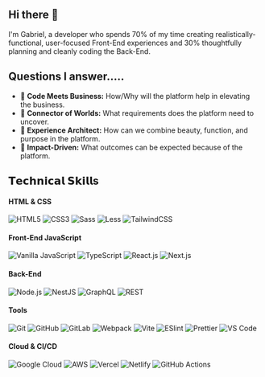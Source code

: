 ## Hi there 👋

I'm Gabriel, a developer who spends 70% of my time creating realistically-functional, user-focused Front-End experiences and 30% thoughtfully planning and cleanly coding the Back-End.

## Questions I answer.....

- 🔄 **Code Meets Business:** How/Why will the platform help in elevating the business.
- 🧩 **Connector of Worlds:** What requirements does the platform need to uncover.
- 🎨 **Experience Architect:** How can we combine beauty, function, and purpose in the platform.
- 🚀 **Impact-Driven:** What outcomes can be expected because of the platform.

## 𝗧𝗲𝗰𝗵𝗻𝗶𝗰𝗮𝗹 𝗦𝗸𝗶𝗹𝗹s

#### HTML & CSS

![HTML5](https://img.shields.io/badge/-HTML5-%23E44D27?style=flat-square&logo=html5&logoColor=ffffff)
![CSS3](https://img.shields.io/badge/-CSS3-%231572B6?style=flat-square&logo=css3)
![Sass](https://img.shields.io/badge/-Sass-%23CC6699?style=flat-square&logo=sass&logoColor=ffffff)
![Less](https://img.shields.io/badge/-Less-%231d365d?style=flat-square&logo=less&logoColor=ffffff)
![TailwindCSS](https://img.shields.io/badge/-TailwindCSS-%231a202c?style=flat-square&logo=tailwind-css)

#### Front-End JavaScript

![Vanilla JavaScript](https://img.shields.io/badge/-JavaScript-%23F7DF1C?style=flat-square&logo=javascript&logoColor=000000&labelColor=%23F7DF1C&color=%23FFCE5A)
![TypeScript](https://img.shields.io/badge/-TypeScript-007ACC?style=flat-square&logo=typescript&logoColor=white)
![React.js](https://img.shields.io/badge/-React.js-%23282C34?style=flat-square&logo=react)
![Next.js](https://img.shields.io/badge/-Next.js-%23000000?style=flat-square&logo=nextdotjs)

#### Back-End

![Node.js](https://img.shields.io/badge/-Node.js-339933?style=flat-square&logo=node.js&logoColor=white)
![NestJS](https://img.shields.io/badge/-NestJS-E0234E?style=flat-square&logo=nestjs&logoColor=white)
![GraphQL](https://img.shields.io/badge/-GraphQL-E10098?style=flat-square&logo=graphql&logoColor=white)
![REST](https://img.shields.io/badge/-REST-02569B?style=flat-square&logo=rest&logoColor=white)

#### Tools

![Git](https://img.shields.io/badge/-Git-%23F05032?style=flat-square&logo=git&logoColor=%23ffffff)
![GitHub](https://img.shields.io/badge/-GitHub-181717?style=flat-square&logo=github)
![GitLab](https://img.shields.io/badge/-GitLab-FCA121?style=flat-square&logo=gitlab)
![Webpack](https://img.shields.io/badge/-Webpack-%232C3A42?style=flat-square&logo=webpack)
![Vite](https://img.shields.io/badge/-Vite-%23646CFF?style=flat-square&logo=vite&logoColor=ffffff)
![ESlint](https://img.shields.io/badge/-ESLint-%234B32C3?style=flat-square&logo=eslint)
![Prettier](https://img.shields.io/badge/-Prettier-%23F7B93E?style=flat-square&logo=prettier&logoColor=ffffff)
![VS Code](https://img.shields.io/badge/-VSCode-%23007ACC?style=flat-square&logo=visual-studio-code)

#### Cloud & CI/CD

![Google Cloud](https://img.shields.io/badge/-Google%20Cloud-4285F4?style=flat-square&logo=google-cloud&logoColor=white)
![AWS](https://img.shields.io/badge/-AWS-232F3E?style=flat-square&logo=amazonaws&logoColor=ffffff)
![Vercel](https://img.shields.io/badge/-Vercel-%23ffffff?style=flat-square&logo=vercel&logoColor=000000)
![Netlify](https://img.shields.io/badge/-Netlify-%2300C7B7?style=flat-square&logo=netlify&logoColor=ffffff)
![GitHub Actions](https://img.shields.io/badge/-GitHub%20Actions-2088FF?style=flat-square&logo=github-actions&logoColor=ffffff)
